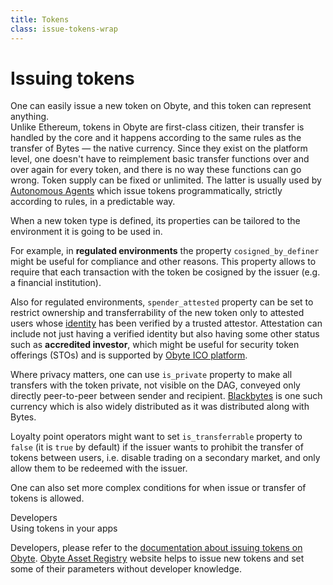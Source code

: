 ```yaml
---
title: Tokens
class: issue-tokens-wrap
---
```


# Issuing tokens
<div class="sub-block">
    One can easily issue a new token on Obyte, and this token can represent anything.
</div>
<div class="sub-text-block">
    Unlike Ethereum, tokens in Obyte are first-class citizen, their transfer is handled by the core and it happens according to the same rules as the transfer of Bytes &mdash; the native currency. Since they exist on the platform level, one doesn't have to reimplement basic transfer functions over and over again for every token, and there is no way these functions can go wrong.
    Token supply can be fixed or unlimited. The latter is usually used by <a href="/platform/autonomous-agents">Autonomous Agents</a> which issue tokens programmatically, strictly according to rules, in a predictable way.
</div>

When a new token type is defined, its properties can be tailored to the environment it is going to be used in.

<div class="white-block">
    <p>
        For example, in <b>regulated environments</b> the property <code>cosigned_by_definer</code> might be useful for compliance and other reasons. This property allows to require that each transaction with the token be cosigned by the issuer (e.g. a financial institution).
    </p>
    <p>
        Also for regulated environments, <code>spender_attested</code> property can be set to restrict ownership and 
        transferrability of the new token only to attested users whose <a href="/platform/identity">identity</a> 
        has been verified by a trusted attestor. Attestation can include not just having a verified identity but 
        also having some other status such as <b>accredited investor</b>, which might be useful for security 
        token offerings (STOs) and is supported by <a href="https://ico-platform.obyte.org" target="_blank" rel="noopener">Obyte ICO platform</a>.
    </p>
    <p>
        Where privacy matters, one can use <code>is_private</code> property to make all transfers with the token 
        private, not visible on the DAG, conveyed only directly peer-to-peer between sender and recipient. 
        <a href="/platform/blackbytes">Blackbytes</a> is one such currency which is also widely distributed as it was distributed along with Bytes.
    </p>
    <p>
        Loyalty point operators might want to set <code>is_transferrable</code> property to <code>false</code> (it is
         <code>true</code> by default) if the issuer wants to prohibit the transfer of tokens between users, i.e. 
         disable trading on a secondary market, and only allow them to be redeemed with the issuer.    
    </p>
    <p>
        One can also set more complex conditions for when issue or transfer of tokens is allowed.
    </p>
</div>


<div class="dev-blog">
    <div class="dev-img-block">
        <img src="/user/themes/obyte/assets/issue-tokens/doc.svg" alt="">
    </div>
    <div class="info-block">
        <div class="cat">Developers</div>
        <div class="title">Using tokens in your apps</div>
        <p>
            Developers, please refer to the <a href="https://developer.obyte.org/issuing-assets-on-byteball" target="_blank" rel="noopener">documentation about issuing tokens on Obyte</a>.
            <a target="_blank" rel="noopener" href="https://obyte.app/#!/asset/order">Obyte Asset Registry</a> website helps to issue new tokens and set some of their parameters without developer knowledge.
        </p>
    </div>
</div>



